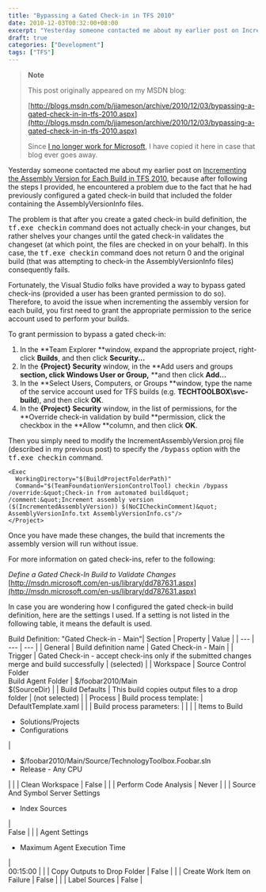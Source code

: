 ```yaml
---
title: "Bypassing a Gated Check-in in TFS 2010"
date: 2010-12-03T00:32:00+08:00
excerpt: "Yesterday someone contacted me about my earlier post on Incrementing the Assembly Version for Each Build in TFS 2010 , because after following the steps I provided, he encountered a problem due to the fact that he had previously configured a gated check..."
draft: true
categories: ["Development"]
tags: ["TFS"]
---
```


> **Note**
> 
> This post originally appeared on my MSDN blog:
> 
> 
> [http://blogs.msdn.com/b/jjameson/archive/2010/12/03/bypassing-a-gated-check-in-in-tfs-2010.aspx](http://blogs.msdn.com/b/jjameson/archive/2010/12/03/bypassing-a-gated-check-in-in-tfs-2010.aspx)
> 
> Since [I no longer work for Microsoft](/blog/jjameson/2011/09/02/last-day-with-microsoft), I have copied it here in case that blog ever goes away.


Yesterday someone contacted me about my earlier post on [Incrementing the Assembly Version for Each Build in TFS 2010](/blog/jjameson/2010/11/29/incrementing-the-assembly-version-for-each-build-in-tfs-2010), because after following the steps I provided, he encountered a problem due to the fact that he had previously configured a gated check-in build that included the folder containing the AssemblyVersionInfo files.

The problem is that after you create a gated check-in build definition, the <samp>tf.exe checkin</samp> command does not actually check-in your changes, but rather shelves your changes until the gated check-in validates the changeset (at which point, the files are checked in on your behalf). In this case, the <samp>tf.exe checkin</samp> command does not return 0 and the original build (that was attempting to check-in the AssemblyVersionInfo files) consequently fails.

Fortunately, the Visual Studio folks have provided a way to bypass gated check-ins (provided a user has been granted permission to do so). Therefore, to avoid the issue when incrementing the assembly version for each build, you first need to grant the appropriate permission to the serice account used to perform your builds.

To grant permission to bypass a gated check-in:

1. In the **Team Explorer **window, expand the appropriate project, right-click **Builds**, and then click **Security...**
2. In the **{Project} Security** window, in the **Add users and groups **section, click **Windows User or Group**,** **and then click **Add...**
3. In the **Select Users, Computers, or Groups **window, type the name of the service account used for TFS builds (e.g. **TECHTOOLBOX\svc-build**), and then click **OK**.
4. In the **{Project} Security** window, in the list of permissions, for the **Override check-in validation by build **permission, click the checkbox in the **Allow **column, and then click **OK**.


Then you simply need to modify the IncrementAssemblyVersion.proj file (described in my previous post) to specify the <samp>/bypass</samp> option with the <samp>tf.exe checkin</samp> command.



```
<Exec
  WorkingDirectory="$(BuildProjectFolderPath)"
  Command="$(TeamFoundationVersionControlTool) checkin /bypass /override:&quot;Check-in from automated build&quot; /comment:&quot;Increment assembly version ($(IncrementedAssemblyVersion)) $(NoCICheckinComment)&quot; AssemblyVersionInfo.txt AssemblyVersionInfo.cs"/>
</Project>
```



Once you have made these changes, the build that increments the assembly version will run without issue.

For more information on gated check-ins, refer to the following:

<cite>Define a Gated Check-In Build to Validate Changes</cite>
[http://msdn.microsoft.com/en-us/library/dd787631.aspx](http://msdn.microsoft.com/en-us/library/dd787631.aspx)


In case you are wondering how I configured the gated check-in build definition, here are the settings I used. If a setting is not listed in the following table, it means the default is used.


<caption>Build Definition: "Gated Check-in - Main"</caption>| Section | Property | Value |
| --- | --- | --- |
| General | Build definition name | Gated Check-in - Main |
| Trigger | Gated Check-in - accept check-ins only if the submitted changes merge and build successfully | (selected) |
| Workspace | Source Control Folder<br>Build Agent Folder | $/foobar2010/Main<br>$(SourceDir) |
| Build Defaults | This build copies output files to a drop folder | (not selected) |
| Process | Build process template: | DefaultTemplate.xaml |
|   | Build process parameters: |   |
|   | Items to Build<ul><li>Solutions/Projects</li>
<li>Configurations</li></ul> | <br><ul><li>$/foobar2010/Main/Source/TechnologyToolbox.Foobar.sln</li>
<li>Release - Any CPU</li></ul> |
|   | Clean Workspace | False |
|   | Perform Code Analysis | Never |
|   | Source And Symbol Server Settings<ul><li>Index Sources</li></ul> | <br>False |
|   | Agent Settings<ul><li>Maximum Agent Execution Time</li></ul> | <br>00:15:00 |
|   | Copy Outputs to Drop Folder | False |
|   | Create Work Item on Failure | False |
|   | Label Sources | False |

